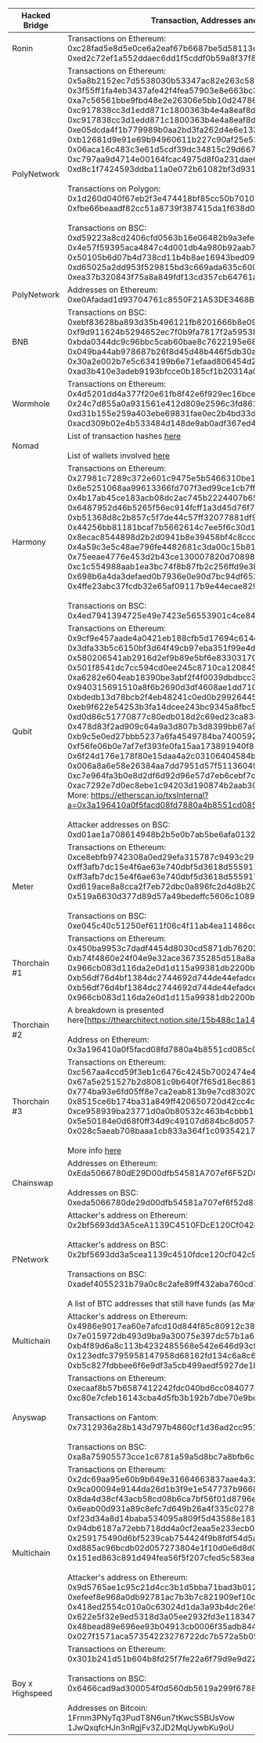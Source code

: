 | Hacked Bridge | Transaction, Addresses and Other details |
|---|---|
| Ronin | Transactions on Ethereum:<br>0xc28fad5e8d5e0ce6a2eaf67b6687be5d58113e16be590824d6cfa1a94467d0b7<br>0xed2c72ef1a552ddaec6dd1f5cddf0b59a8f37f82bdda5257d9c7c37db7bb9b08 |
| PolyNetwork | Transactions on Ethereum:<br>0x5a8b2152ec7d5538030b53347ac82e263c58fe7455695543055a2356f3ad4998<br>0x3f55ff1fa4eb3437afe42f4fea57903e8e663bc3b17cb982f1c8d4c8f03a2083<br>0xa7c56561bbe9fbd48e2e26306e5bb10d24786504833103d3f023751bbcc8a3d9<br>0xc917838cc3d1edd871c1800363b4e4a8eaf8da2018e417210407cc53f94cd44e<br>0xc917838cc3d1edd871c1800363b4e4a8eaf8da2018e417210407cc53f94cd44e<br>0xe05dcda4f1b779989b0aa2bd3fa262d4e6e13343831cb337c2c5beb2266138f5<br>0xb12681d9e91e69b94960611b227c90af25e5352881907f1deee609b8d5e94d7d<br>0x06aca16c483c3e61d5cdf39dc34815c29d6672a77313ec36bf66040c256a7db3<br>0xc797aa9d4714e00164fcac4975d8f0a231dae6280458d78382bd2ec46ece08e7<br>0xd8c1f7424593ddba11a0e072b61082bf3d931583cb75f7843fc2a8685d20033a<br><br>Transactions on Polygon: 0x1d260d040f67eb2f3e474418bf85cc50b70101ca2473109fa1bf1e54525a3e01<br>0xfbe66beaadf82cc51a8739f387415da1f638d0654a28a1532c6333feb2857790<br><br>Transactions on BSC: 0xd59223a8cd2406cfd0563b16e06482b9a3efecfd896d590a3dba1042697de11a<br>0x4e57f59395aca4847c4d001db4a980b92aab7676bc0e2d57ee39e83502527d6c<br>0x50105b6d07b4d738cd11b4b8ae16943bed09c7ce724dc8b171c74155dd496c25<br>0xd65025a2dd953f529815bd3c669ada635c6001b3cc50e042f9477c7db077b4c9<br>0xea37b320843f75a8a849fdf13cd357cb64761a848d48a516c3cac5bbd6caaad5 |
| PolyNetwork | Addresses on Ethereum:<br>0xe0Afadad1d93704761c8550F21A53DE3468Ba599 |
| BNB | Transactions on BSC:<br>0xebf83628ba893d35b496121fb8201666b8e09f3cbadf0e269162baa72efe3b8b<br>0xf9d911624b5294652ec7f0b9fa7817f2a5953860411325e7f6e73d87f14a70ab<br>0xbda0344dc9c96bbc5cab60bae8c7622195e68c392cf45f64ecb7c8c5806dd3be<br>0x049ba44ab978687b26f8d45d48b446f5db30ae9c47d77dce6ec11124cb5758ff<br>0x30a2e002b7e5c634199b6e71efaad806454d2df752eb3d7897027f6f0404ca77<br>0xad3b410e3adeb9193bfcce0b185cf1b20314a02b03f8cf9a1b5adae9f6297041 |
| Wormhole | Transactions on Ethereum:<br>0x4d5201dd4a377f20e61fb8f42e6f929ec16bcec918f0584e39241d15b254a80f<br>0x24c7d855a0a931561e412d809e2596c3fd861cc7385566fd1cb528f9e93e5f14<br>0xd31b155e259a403ebe69831fae0ec2b4bd33dfa090c43b605a57d5c72c4fbbc7<br>0xacd309b02e4b533484d148de9ab0adf367ed4e70ed751d1ff036152dc3bc0479               |
| Nomad | List of transaction hashes [here](https://github.com/nomad-xyz/hack-data/blob/main/analysis/hack/transaction_hashes.json)<br><br>List of wallets involved [here](https://twitter.com/PeckShieldAlert/status/1554350737957998592) |
| Harmony | Transactions on Ethereum:<br>0x27981c7289c372e601c9475e5b5466310be18ed10b59d1ac840145f6e7804c97<br>0x6e5251068aa99613366fd707f3ed99ce1cb7ffdea05b94568e6af4f460cecd65<br>0x4b17ab45ce183acb08dc2ac745b2224407b65446f7ebb55c114d4bae34539586<br>0x6487952d46b5265f56ec914fcff1a3d45d76f77e2407f840bdf264a5a7459100<br>0xb51368d8c2b857c5f7de44c57ff32077881df9ecb60f0450ee1226e1a7b8a0dd<br>0x44256bb81181bcaf7b5662614c7ee5f6c30d14e1c8239f006f84864a9cda9f77<br>0x8ecac8544898d2b2d0941b8e39458bf4c8ccda1b668db8f18e947dfc433d6908<br>0x4a59c3e5c48ae796fe4482681c3da00c15b816d1af9d74210cca5e6ea9ced191<br>0x75eeae4776e453d2b43ce130007820d70898bcd4bd6f2216643bc90847a41f9c<br>0xc1c554988aab1ea3bc74f8b87fb2c256ffd9e3bcadaade60cf23ab258c53e6f1<br>0x698b6a4da3defaed0b7936e0e90d7bc94df6529f5ec8f4cd47d48f7f73729915<br>0x4ffe23abc37fcdb32e65af09117b9e44ecae82979d8df93884a5d3b5f698983e<br><br>Transactions on BSC:<br>0x4ed7941394725e49e7423e56553901c4ce841792c70e87adeee282cd78500668 |
| Qubit | Transactions on Ethereum:<br>0x9cf9e457aade4a0421eb188cfb5d17694c614c139b1fa0122930d5df27228349<br>0x3dfa33b5c6150bf3d64f49cb97eba351f99e4dff7119ef458e40f51160bf77ec<br>0x580206541ab2916d2ef9b89e5bf6e833031700d01f2ea372ec0bec331f38225b<br>0x501f8541dc7cc594cd0ee245c8710ca12084529b596a3fc0d702f4a77f70b848<br>0xa6282e604eab18390be3abf2f4f0039dbdbcc3f4cf15e4d3ade296b8684a0486<br>0x940315691510a8f6b2690d3df4608ae1dd710c665bc76e40954fa8092a5fc541<br>0xbdedb13d78bcb2f4eb48241c0ed0b299264458021d6e8f331e08a1c9bd96f943<br>0xeb9f622e54253b3fa14dcee243bc9345a8fbc562168e973093ffc86d7f8a5829<br>0xd0d86c51770877c80edb018d2c69ed23ca834694e3ca43159a9b9b889ac4ad4d<br>0x478d83f2ad909c64a9a3d807b3d8399bb67a997f9721fc5580ae2c51fab92acf<br>0xb9c5e0ed27bbb5237a6fa4549784ba740059253f57453a8c4cf1f80f71b09cf5<br>0xf56fe06b0e7af7ef393fe0fa15aa173891940f800c3ac14db7a81c62ebad9663<br>0x6f24d176e178f80e15daa4a2c03106404584be6469a29077defd2c9e788e58c4<br>0x006a8a6e58e26384aa7dd7951d57f51136049601a772a40fcde34722191ed3f8<br>0xc7e964fa3b0e8d2df6d92d96e57d7eb6cebf7ca581807cab96d4f3aafa98ba12<br>0xac7292e7d0ec8ebe1c94203d190874b2aab30592327b6cc875d00f18de6f3133<br>More: https://etherscan.io/txsInternal?a=0x3a196410a0f5facd08fd7880a4b8551cd085c031<br><br>Attacker addresses on BSC:<br>0xd01ae1a708614948b2b5e0b7ab5be6afa01325c7 |
| Meter | Transactions on Ethereum:<br>0xce8ebfb9742308a0ed29efa315787c9493c295c241fd297ae17931ee959d4084<br>0xff3afb7dc15e4f6ae63e740dbf5d3618d555917af9afae786ff1d1b67255e8d3<br>0xff3afb7dc15e4f6ae63e740dbf5d3618d555917af9afae786ff1d1b67255e8d3<br>0xd619ace8a8cca2f7eb72dbc0a896fc2d4d8b20aa11f4d747f1a5333305bbb875<br>0x519a6630d377d89d57a49bedeffc5606c1089c9844bfc3d10ddc230a41a52b4d<br><br>Transactions on BSC:<br>0xe045c40c51250ef611f06c4f11ab4ea11486cd8f6827ed03eb06ad4c8c6cf53e |
| Thorchain #1 | Transactions on Ethereum:<br>0x450ba9953c7dadf4454d8030cd5871db76202adc983f839f34ec471992b6152b<br>0xb74f4860e24f04e9e32ace36735285d518a8a36bf8e8dcc868d7508bb60947c9<br>0x966cb083d116da2e0d1d115a99381db2200bd39ff75d38cfacdc17b1368f1159<br>0xb56df76d4bf1384dc2744692d744de44efadcec7226c6255532a0d1ebdb5abcc<br>0xb56df76d4bf1384dc2744692d744de44efadcec7226c6255532a0d1ebdb5abcc<br>0x966cb083d116da2e0d1d115a99381db2200bd39ff75d38cfacdc17b1368f1159 |
| Thorchain #2 | A breakdown is presented here[https://thearchitect.notion.site/15b488c1a1494c92aa408c90c6c23863]<br><br>Address on Ethereum:<br>0x3a196410a0f5facd08fd7880a4b8551cd085c031 |
| Thorchain #3 | Transactions on Ethereum:<br>0xc567aa4ccd59f3eb1c6476c4245b7002474e4df521a59fbcaffb53b8be4cc974<br>0x67a5e251527b2d8081c9b640f7f65d18ec861190f617ec6c5b156307855e0932<br>0x774ba93e6fd05ff8e7ca2eab813b9e7cd830203e36eef3b558aa7f32144e47a6<br>0x8515ce6b174ba31a849ff420650720d42cc4c72d4929adf856343e7395bd2512<br>0xce958939ba23771d0a0b80532c463b4cbbb175f4d14c08d9d27dd251f68a5da1<br>0x5e50184e0d68f0ff34d9c49107d684bc8d057ca6dae514c0769736814808282d<br>0x028c5aeab708baaa1cb833a364f1c093542171e66065ffff1766759da1e7b730<br><br>More info [here](https://thearchitect.notion.site/THORChain-Incident-07-22-874a06db7bf8466caf240e1823697e35) |
| Chainswap | Addresses on Ethereum:<br>0xEda5066780dE29D00dfb54581A707ef6F52D8113<br><br>Addresses on BSC:<br>0xeda5066780de29d00dfb54581a707ef6f52d8113 |
| PNetwork | Attacker's address on Ethereum:<br>0x2bf5693dd3A5ceA1139C4510FDcE120Cf042c934<br><br>Attacker's address on BSC:<br>0x2bf5693dd3a5cea1139c4510fdce120cf042c934<br><br>Transactions on BSC:<br>0xadef4055231b79a0c8c2afe89ff432aba760cd7556370482d9ef7ad61badbc32<br><br>A list of BTC addresses that still have funds (as May 2023) [here](https://pastebin.com/raw/bAquZVws) |
| Multichain | Attacker's address on Ethereum:<br>0x4986e9017ea60e7afcd10d844f85c80912c3863c<br>0x7e015972db493d9ba9a30075e397dc57b1a677da<br>0xb4f89d6a8c113b4232485568e542e646d93cfab1<br>0x123edfc3795958147958d68162fd134c6a8c69e0<br>0xb5c827fdbbee6f6e9df3a5cb499aedf5927de1b8 |
| Anyswap | Transactions on Ethereum:<br>0xecaaf8b57b6587412242fdc040bd6cc084077a07f4def24b4adae6fbe8254ae3<br>0xc80e7cfeb16143cba4d5fb3b192b7dbe70e9bcd5ca0348facd20bf2d05693070<br><br>Transactions on Fantom:<br>0x7312936a28b143d797b4860cf1d36ad2cc951fdbe0f04ddfeddae7499d8368f8<br><br>Transactions on BSC:<br>0xa8a75905573cce1c6781a59a5d8bc7a8bfb6c8539ca298cbf507a292091ad4b5 |
| Multichain | Transactions on Ethereum:<br>0x2dc69aa95e60b9b649e31664663837aae4a3246b75b78cc4a2cba10312459c2d<br>0x9ca00094e9144da26d1b3f9e1e547737b96684810342f6bdc4383b1d7ab0139b<br>0x8da4d38cf43acb58cd08b6ca7bf56f01d8796ebaa0b042be33758b7070645ff8<br>0x6eab00d931a89c8efc7d649b26a4f335c0278f8ee94a712e6abce79acf9fdce4<br>0xf23d34a8d14baba534095a809f5d43588e1812b75408118b1704bfe9c4331f38<br>0x94db6187a72ebb718dd4a0cf2eaa5e233ecb08009cd1f74731a668e2066a84a5<br>0x259175490d6bf5239cab754424f9b8fdf54d5acf8dce12404d2aa5374f0acfb2<br>0xd885ac96bcdb02d057273804e1f10d0e6d8d004a722b11553682c6c748dce994<br>0x151ed863c891d494fea56f5f207cfed5c583eafef830fb31a67ed77939678ca9<br><br>Attacker's address on Ethereum:<br>0x9d5765ae1c95c21d4cc3b1d5bba71bad3b012b68<br>0xefeef8e968a0db92781ac7b3b7c821909ef10c88<br>0x418ed2554c010a0c63024d1da3a93b4dc26e5bb7<br>0x622e5f32e9ed5318d3a05ee2932fd3e118347ba0<br>0x48bead89e696ee93b04913cb0006f35adb844537<br>0x027f1571aca57354223276722dc7b572a5b05cd8 |
| Boy x Highspeed | Transactions on Ethereum:<br>0x301b241d51b604b8fd25f7fe22a6f79d9e9d22ab9939a1d307e077546bf652d7<br><br>Transactions on BSC:<br>0x6466cad9ad300054f0d560db5619a299f67883ad51b6aeafad3061d09674ac84<br><br>Addresses on Bitcoin:<br>1Frnm3PNyTq3PudT8N6un7tKwcS5BUsVow<br>1JwQxqfcHJn3nRgjFv3ZJD2MqUywbKu9oU |